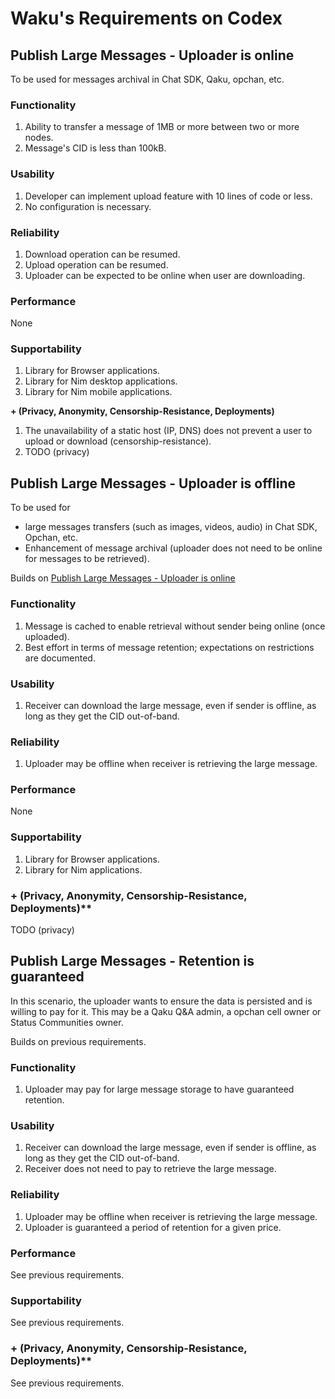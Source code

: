 # Waku's Requirements on Codex

## Publish Large Messages - Uploader is online

To be used for messages archival in Chat SDK, Qaku, opchan, etc.

### Functionality

1. Ability to transfer a message of 1MB or more between two or more nodes.
2. Message's CID is less than 100kB.


### Usability

1. Developer can implement upload feature with 10 lines of code or less.
2. No configuration is necessary.

### Reliability

1. Download operation can be resumed.
2. Upload operation can be resumed.
3. Uploader can be expected to be online when user are downloading.

### Performance

None

### Supportability

1. Library for Browser applications.
2. Library for Nim desktop applications.
3. Library for Nim mobile applications.

**+ (Privacy, Anonymity, Censorship-Resistance, Deployments)**

1. The unavailability of a static host (IP, DNS) does not prevent a user to upload or download (censorship-resistance).
2. TODO (privacy)

## Publish Large Messages - Uploader is offline

To be used for

- large messages transfers (such as images, videos, audio) in Chat SDK, Opchan, etc.
- Enhancement of message archival (uploader does not need to be online for messages to be retrieved).

Builds on [Publish Large Messages - Uploader is online](#publish-large-messages---uploader-is-online)

### Functionality

1. Message is cached to enable retrieval without sender being online (once uploaded).
2. Best effort in terms of message retention; expectations on restrictions are documented.

### Usability

1. Receiver can download the large message, even if sender is offline, as long as they get the CID out-of-band.

### Reliability

1. Uploader may be offline when receiver is retrieving the large message.

### Performance

None

### Supportability

1. Library for Browser applications.
2. Library for Nim applications.

### + (Privacy, Anonymity, Censorship-Resistance, Deployments)**

TODO (privacy)

## Publish Large Messages - Retention is guaranteed

In this scenario, the uploader wants to ensure the data is persisted and is willing to pay for it.
This may be a Qaku Q&A admin, a opchan cell owner or Status Communities owner.

Builds on previous requirements.

### Functionality

1. Uploader may pay for large message storage to have guaranteed retention.

### Usability

1. Receiver can download the large message, even if sender is offline, as long as they get the CID out-of-band.
2. Receiver does not need to pay to retrieve the large message.

### Reliability

1. Uploader may be offline when receiver is retrieving the large message.
2. Uploader is guaranteed a period of retention for a given price.

### Performance

See previous requirements.

### Supportability

See previous requirements.

### + (Privacy, Anonymity, Censorship-Resistance, Deployments)**

See previous requirements.